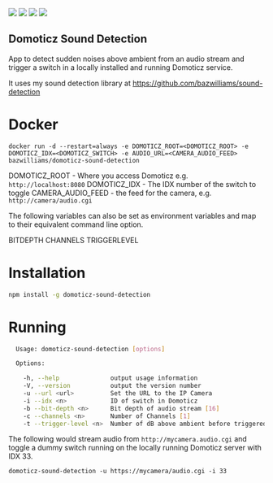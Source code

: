 [![](https://images.microbadger.com/badges/image/bazwilliams/domoticz-sound-detection.svg)](http://microbadger.com/images/bazwilliams/domoticz-sound-detection "Get your own image badge on microbadger.com")  [![](https://images.microbadger.com/badges/version/bazwilliams/domoticz-sound-detection.svg)](http://microbadger.com/images/bazwilliams/domoticz-sound-detection "Get your own version badge on microbadger.com")  [![](https://images.microbadger.com/badges/commit/bazwilliams/domoticz-sound-detection.svg)](http://microbadger.com/images/bazwilliams/domoticz-sound-detection "Get your own commit badge on microbadger.com")  [![](https://images.microbadger.com/badges/license/bazwilliams/domoticz-sound-detection.svg)](http://microbadger.com/images/bazwilliams/domoticz-sound-detection "Get your own license badge on microbadger.com")

Domoticz Sound Detection
---

App to detect sudden noises above ambient from an audio stream and trigger a switch in a locally installed and running Domoticz service. 

It uses my sound detection library at https://github.com/bazwilliams/sound-detection

# Docker

```
docker run -d --restart=always -e DOMOTICZ_ROOT=<DOMOTICZ_ROOT> -e DOMOTICZ_IDX=<DOMOTICZ_SWITCH> -e AUDIO_URL=<CAMERA_AUDIO_FEED> bazwilliams/domoticz-sound-detection
```

DOMOTICZ_ROOT - Where you access Domoticz e.g. `http://localhost:8080`
DOMOTICZ_IDX - The IDX number of the switch to toggle
CAMERA_AUDIO_FEED - the feed for the camera, e.g. `http://camera/audio.cgi`

The following variables can also be set as environment variables and map to their equivalent command line option.

BITDEPTH
CHANNELS
TRIGGERLEVEL

# Installation

```bash
npm install -g domoticz-sound-detection
```

# Running

```bash
  Usage: domoticz-sound-detection [options]

  Options:

    -h, --help              output usage information
    -V, --version           output the version number
    -u --url <url>          Set the URL to the IP Camera
    -i --idx <n>            ID of switch in Domoticz
    -b --bit-depth <n>      Bit depth of audio stream [16]
    -c --channels <n>       Number of Channels [1]
    -t --trigger-level <n>  Number of dB above ambient before triggered [30]

```

The following would stream audio from `http://mycamera.audio.cgi` and toggle a dummy switch running on the locally running Domoticz server with IDX 33. 

`domoticz-sound-detection -u https://mycamera/audio.cgi -i 33`
